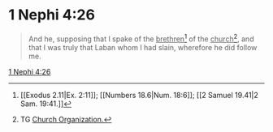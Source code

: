 # 1 Nephi 4:26

> And he, supposing that I spake of the <u>brethren</u>[^a] of the <u>church</u>[^b], and that I was truly that Laban whom I had slain, wherefore he did follow me.

[1 Nephi 4:26](https://www.churchofjesuschrist.org/study/scriptures/bofm/1-ne/4?lang=eng&id=p26#p26)


[^a]: [[Exodus 2.11|Ex. 2:11]]; [[Numbers 18.6|Num. 18:6]]; [[2 Samuel 19.41|2 Sam. 19:41.]]
[^b]: TG [Church Organization.](https://www.churchofjesuschrist.org/study/scriptures/tg/church-organization?lang=eng)
